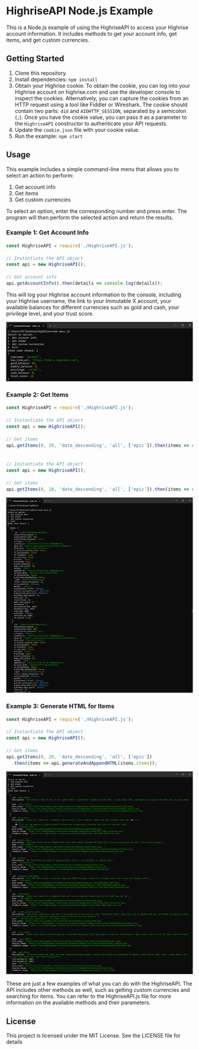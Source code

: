 # HighriseAPI Node.js Example

This is a Node.js example of using the HighriseAPI to access your Highrise account information. It includes methods to get your account info, get items, and get custom currencies. 

## Getting Started

1. Clone this repository.
2. Install dependencies: `npm install`
3. Obtain your Highrise cookie. To obtain the cookie, you can log into your Highrise account on highrise.com and use the developer console to inspect the cookies. Alternatively, you can capture the cookies from an HTTP request using a tool like Fiddler or Wireshark. The cookie should contain two parts: `did` and `AIOHTTP_SESSION`, separated by a semicolon (`;`). Once you have the cookie value, you can pass it as a parameter to the `HighriseAPI` constructor to authenticate your API requests.
4. Update the `cookie.json` file with your cookie value.
5. Run the example: `npm start`

## Usage

This example includes a simple command-line menu that allows you to select an action to perform:

1. Get account info
2. Get items
3. Get custom currencies

To select an option, enter the corresponding number and press enter. The program will then perform the selected action and return the results.

### Example 1: Get Account Info

```js
const HighriseAPI = require('./HighriseAPI.js');

// Instantiate the API object
const api = new HighriseAPI();

// Get account info
api.getAccountInfo().then(details => console.log(details));
```
This will log your Highrise account information to the console, including your Highrise username, the link to your Immutable X account, your available balances for different currencies such as gold and cash, your privilege level, and your trust score. 

![Menu Demo 1](imgs/menuDemo1.png)


### Example 2: Get Items

```js
const HighriseAPI = require('./HighriseAPI.js');

// Instantiate the API object
const api = new HighriseAPI();

// Get items
api.getItems(0, 20, 'date_descending', 'all', ['epic']).then(items => console.log(items));


// Instantiate the API object
const api = new HighriseAPI();

// Get items
api.getItems(0, 20, 'date_descending', 'all', ['epic']).then(items => console.log(items));
```

![Menu Demo 2](imgs/menuDemo2.png)

### Example 3: Generate HTML for Items
```js
const HighriseAPI = require('./HighriseAPI.js');

// Instantiate the API object
const api = new HighriseAPI();

// Get items
api.getItems(0, 20, 'date_descending', 'all', ['epic'])
  .then(items => api.generateAndAppendHTML(items.items));
```

![Menu Demo 3](imgs/menuDemo3.png)

These are just a few examples of what you can do with the HighriseAPI. The API includes other methods as well, such as getting custom currencies and searching for items. You can refer to the HighriseAPI.js file for more information on the available methods and their parameters.

## License
This project is licensed under the MIT License. See the LICENSE file for details
